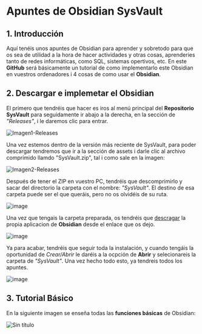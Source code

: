 # Apuntes de Obsidian SysVault
## 1. Introducción
Aquí tenéis unos apuntes de Obsidian para aprender y sobretodo para que os sea de utilidad a la hora de hacer actividades y otras cosas, aprenderies tanto de redes informáticas, como SQL, sistemas opertivos, etc. En este **GitHub** será básicamente un tutorial de como implementarlo este Obsidian en vuestros ordenadores i 4 cosas de como usar el **Obsidian**. 

## 2. Descargar e implemetar el Obsidian
El primero que tendréis que hacer es iros al menú principal del **Repositorio SysVault** para seguidamente ir abajo a la derecha, en la sección de _"Releases"_, i le daremos clic para entrar. 

![Imagen1-Releases](https://github.com/user-attachments/assets/9e4dc14f-d97a-4753-9d5b-9649f5b21605)

Una vez estemos dentro de la versión más reciente de SysVault, para poder descargar tendremos que ir a la sección de assets i darle clic al archivo comprimido llamdo "SysVault.zip", tal i como sale en la imagen:

![Imagen2-Releases](https://github.com/user-attachments/assets/69abae99-5d8f-4360-b5d0-4f379ce924f9)

Después de tener el ZIP en vuestro PC, tendréis que descomprimirlo y sacar del directorio la carpeta con el nombre: _"SysVault"_. El destino de esa carpeta puede ser el que queráis, pero no os olvidéis de su ruta.

![image](https://github.com/user-attachments/assets/c4ac302d-20a2-4a1f-93ff-9670f40f2625)

Una vez que tengais la carpeta preparada, os tendréis que [descragar](https://obsidian.md/) la propia aplicacion de **Obsidian** desde el enlace que os dejo.

![image](https://github.com/MViicens/Obsidian-Redes/assets/123166342/17e385ed-2a29-4881-8eff-350e24685968)

Ya para acabar, tendréis que seguir toda la instalación, y cuando tengáis la oportunidad de _Crear/Abrir_ le daréis a la ocpción de **Abrir** y selecionareis la carpeta de _"SysVault"_. Una vez hecho todo esto, ya tendreis todos los apuntes.

![image](https://github.com/user-attachments/assets/feead1ae-6d0f-472f-83f3-0af161d0d168)

## 3. Tutorial Básico
En la siguiente imagen se enseña todas las **funciones básicas** de Obsidian:

![Sin título](https://github.com/MViicens/Obsidian-Redes/assets/123166342/758b41ae-9fee-4d3b-96f9-16b76006febe)



